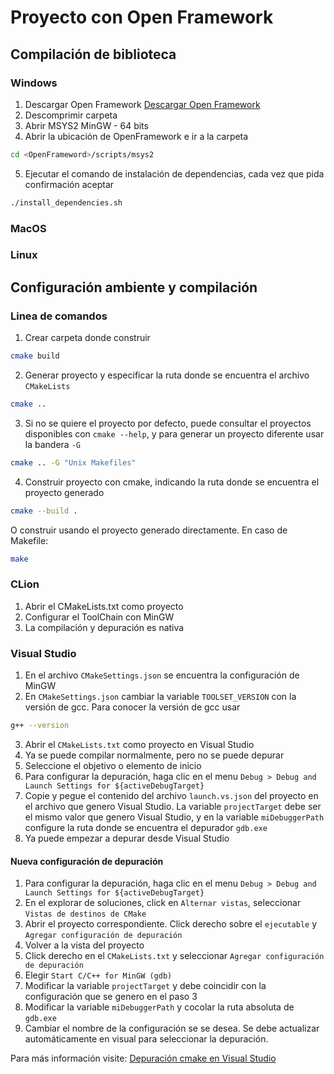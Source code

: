 # Proyecto con Open Framework

## Compilación de biblioteca
### Windows
1. Descargar Open Framework
[Descargar Open Framework](https://openframeworks.cc/versions/v0.11.0/of_v0.11.0_msys264_release.zip)
2. Descomprimir carpeta
3. Abrir MSYS2 MinGW - 64 bits
4. Abrir la ubicación de OpenFramework e ir a la carpeta
``` bash
cd <OpenFrameword>/scripts/msys2
```
5. Ejecutar el comando de instalación de dependencias, cada vez que pida confirmación aceptar
``` bash 
./install_dependencies.sh
```
### MacOS

### Linux


## Configuración ambiente y compilación
### Linea de comandos
1. Crear carpeta donde construir
``` bash
cmake build
```
2. Generar proyecto y especificar la ruta donde se encuentra el archivo `CMakeLists` 
``` bash
cmake ..
```
3. Si no se quiere el proyecto por defecto, puede consultar el proyectos disponibles con `cmake --help`, y para generar un proyecto diferente usar la bandera `-G`
``` bash
cmake .. -G "Unix Makefiles"
```
4. Construir proyecto con cmake, indicando la ruta donde se encuentra el proyecto generado
``` bash
cmake --build .
```
O construir usando el proyecto generado directamente. En caso de Makefile:
``` bash
make
```

### CLion

1. Abrir el CMakeLists.txt como proyecto
2. Configurar el ToolChain con MinGW
3. La compilación y depuración es nativa

### Visual Studio

1. En el archivo `CMakeSettings.json` se encuentra la configuración de MinGW
2. En `CMakeSettings.json` cambiar la variable `TOOLSET_VERSION` con la versión de gcc. Para conocer la versión de gcc usar
``` bash
g++ --version
```
3. Abrir el `CMakeLists.txt` como proyecto en Visual Studio
4. Ya se puede compilar normalmente, pero no se puede depurar
5. Seleccione el objetivo o elemento de inicio
6. Para configurar la depuración, haga clic en el menu `Debug > Debug and Launch Settings for ${activeDebugTarget}`
7. Copie y pegue el contenido del archivo `launch.vs.json` del proyecto en el archivo que genero Visual Studio. La variable `projectTarget` debe ser el mismo valor que genero Visual Studio, y en la variable `miDebuggerPath` configure la ruta donde se encuentra el depurador `gdb.exe`
8. Ya puede empezar a depurar desde Visual Studio

#### Nueva configuración de depuración
1. Para configurar la depuración, haga clic en el menu `Debug > Debug and Launch Settings for ${activeDebugTarget}`
2. En el explorar de soluciones, click en `Alternar vistas`, seleccionar `Vistas de destinos de CMake`
3. Abrir el proyecto correspondiente. Click derecho sobre el `ejecutable` y `Agregar configuración de depuración`
4. Volver a la vista del proyecto
5. Click derecho en el `CMakeLists.txt` y seleccionar `Agregar configuración de depuración`
6. Elegir `Start C/C++ for MinGW (gdb)`
7. Modificar la variable `projectTarget` y debe coincidir con la configuración que se genero en el paso 3
7. Modificar la variable `miDebuggerPath` y cocolar la ruta absoluta de `gdb.exe`
8. Cambiar el nombre de la configuración se se desea. Se debe actualizar automáticamente en visual para seleccionar la depuración.

   
Para más información visite: [Depuración cmake en Visual Studio](https://docs.microsoft.com/en-us/cpp/build/configure-cmake-debugging-sessions?view=vs-2019)